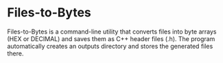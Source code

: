 # Files-to-Bytes
 Files-to-Bytes is a command-line utility that converts files into byte arrays (HEX or DECIMAL) and saves them as C++ header files (.h). The program automatically creates an outputs directory and stores the generated files there.
